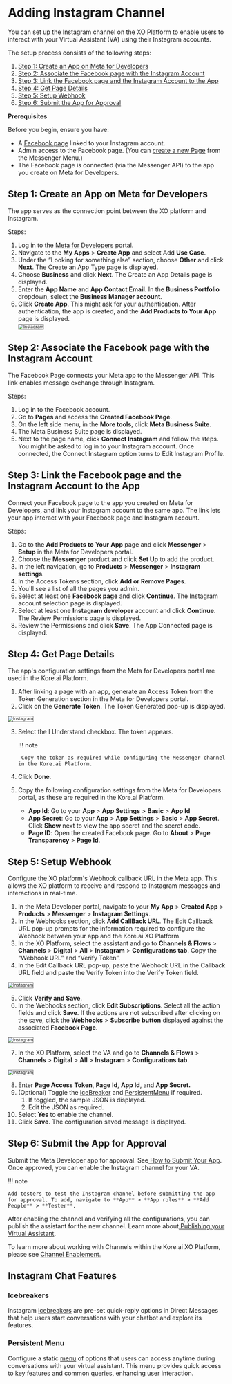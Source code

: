 


# Adding Instagram Channel

You can set up the Instagram channel on the XO Platform to enable users to interact with your Virtual Assistant (VA) using their Instagram accounts.

The setup process consists of the following steps:



1. [Step 1: Create an App on Meta for Developers](#step-1-create-an-app-on-meta-for-developers)
2. [Step 2: Associate the Facebook page with the Instagram Account](#step-2-associate-the-facebook-page-with-the-instagram-account)
3. [Step 3: Link the Facebook page and the Instagram Account to the App](#step-3-link-the-facebook-page-and-the-instagram-account-to-the-app)
4. [Step 4: Get Page Details](#step-4-get-page-details)
5. [Step 5: Setup Webhook](#step-5-setup-webhook)
6. [Step 6: Submit the App for Approval](#step-6-submit-the-app-for-approval)

**Prerequisites**

Before you begin, ensure you have:



* A [Facebook page](https://www.facebook.com/help/282489752085908/?helpref=popular_topics) linked to your Instagram account.
* Admin access to the Facebook page. (You can [create a new Page](https://en-gb.facebook.com/business/help/1199464373557428?id=418112142508425) from the Messenger Menu.)
* The Facebook page is connected (via the Messenger API) to the app you create on Meta for Developers.


## Step 1: Create an App on Meta for Developers

The app serves as the connection point between the XO platform and Instagram.

Steps:



1. Log in to the [Meta for Developers](https://developers.facebook.com/) portal.
2. Navigate to the **My Apps** > **Create App** and select Add **Use Case**.
3. Under the “Looking for something else” section, choose **Other** and click **Next**. The Create an App Type page is displayed.
4. Choose **Business** and click **Next**. The Create an App Details page is displayed.
5. Enter the **App Name** and **App Contact Email**. In the **Business Portfolio** dropdown, select the **Business Manager account**.
6. Click **Create App**. This might ask for your authentication. After authentication, the app is created, and the **Add Products to Your App** page is displayed.  
    <img src="../images/insta4.png" alt="Instagram" title="" style="border: 1px solid gray; zoom:70%;">




## Step 2: Associate the Facebook page with the Instagram Account

The Facebook Page connects your Meta app to the Messenger API. This link enables message exchange through Instagram.

Steps:



1. Log in to the Facebook account. 
2. Go to **Pages** and access the **Created Facebook Page**.
3. On the left side menu, in the **More tools**, click **Meta Business Suite**.
4. The Meta Business Suite page is displayed.
5. Next to the page name, click **Connect Instagram** and follow the steps. You might be asked to log in to your Instagram account. Once connected, the Connect Instagram option turns to Edit Instagram Profile.


## Step 3: Link the Facebook page and the Instagram Account to the App

Connect your Facebook page to the app you created on Meta for Developers, and link your Instagram account to the same app. The link lets your app interact with your Facebook page and Instagram account.

Steps:



1. Go to the **Add Products** **to** **Your** **App** page and click **Messenger** > **Setup** in the Meta for Developers portal. 
2. Choose the **Messenger** product and click **Set Up** to add the product.
3. In the left navigation, go to **Products** > **Messenger** > **Instagram settings**.
4. In the Access Tokens section, click **Add or Remove Pages**.
5. You'll see a list of all the pages you admin.
6. Select at least one **Facebook page** and click **Continue**. The Instagram account selection page is displayed.
7. Select at least one **Instagram developer** account and click **Continue**. The Review Permissions page is displayed.
8. Review the Permissions and click **Save**. The App Connected page is displayed.


## Step 4: Get Page Details

The app's configuration settings from the Meta for Developers portal are used in the Kore.ai Platform. 



1. After linking a page with an app, generate an Access Token from the Token Generation section in the Meta for Developers portal.
2. Click on the **Generate Token**. The Token Generated pop-up is displayed. 
<img src="../images/insta1.png" alt="Instagram" title="" style="border: 1px solid gray; zoom:70%;">

 
3. Select the I Understand checkbox. The token appears.

    !!! note

        Copy the token as required while configuring the Messenger channel in the Kore.ai Platform.

4. Click **Done**.
5. Copy the following configuration settings from the Meta for Developers portal, as these are required in the Kore.ai Platform. 
    * **App Id**: Go to your **App** > **App Settings** > **Basic** > **App Id** 
    * **App Secret**: Go to your **App** > **App Settings** > **Basic** > **App Secret**. Click **Show** next to view the app secret and the secret code.
    * **Page ID**: Open the created Facebook page. Go to **About** > **Page Transparency** > **Page Id**.


## Step 5: Setup Webhook

Configure the XO platform's Webhook callback URL in the Meta app. This allows the XO platform to receive and respond to Instagram messages and interactions in real-time.



1. In the Meta Developer portal, navigate to your **My App** > **Created App** > **Products** > **Messenger** > **Instagram Settings**. 
2. In the Webhooks section, click **Add CallBack URL**. The Edit Callback URL pop-up prompts for the information required to configure the Webhook between your app and the Kore.ai XO Platform.
3. In the XO Platform, select the assistant and go to **Channels & Flows** > **Channels** > **Digital** > **All** > **Instagram** > **Configurations tab**. Copy the “Webhook URL” and “Verify Token”.
4. In the Edit Callback URL pop-up, paste the Webhook URL in the Callback URL field and paste the Verify Token into the Verify Token field. 
<img src="../images/insta5.png" alt="Instagram" title="" style="border: 1px solid gray; zoom:70%;">


5. Click **Verify and Save**.
6. In the Webhooks section, click **Edit Subscriptions**. Select all the action fields and click **Save**. If the actions are not subscribed after clicking on the save, click the **Webhooks** > **Subscribe button** displayed against the associated **Facebook Page**. 
<img src="../images/insta2.png" alt="Instagram" title="" style="border: 1px solid gray; zoom:70%;">




7. In the XO Platform, select the VA and go to **Channels & Flows** > **Channels** > **Digital** > **All** > **Instagram** > **Configurations tab**.
<img src="../images/insta3.png" alt="Instagram" title="" style="border: 1px solid gray; zoom:70%;">




8. Enter **Page Access Token**, **Page Id**, **App Id**, and  **App Secret.**
9. (Optional) Toggle the [IceBreaker](#icebreakers) and [PersistentMenu](#persistent-menu) if required.
    1. If toggled, the sample JSON is displayed.
    2. Edit the JSON as required.
10. Select **Yes** to enable the channel.
11. Click **Save**. The configuration saved message is displayed.


## Step 6: Submit the App for Approval

Submit the Meta Developer app for approval. See[ How to Submit Your App](https://developers.facebook.com/docs/messenger-platform/app-review#submission). Once approved, you can enable the Instagram channel for your VA. 

!!! note

    Add testers to test the Instagram channel before submitting the app for approval. To add, navigate to **App** > **App roles** > **Add People** > **Tester**.

After enabling the channel and verifying all the configurations, you can publish the assistant for the new channel. Learn more about[ Publishing your Virtual Assistant](../deploy/publishing-bot.md).

To learn more about working with Channels within the Kore.ai XO Platform, please see [Channel Enablement.](../channels/adding-channels-to-your-bot.md)


## Instagram Chat Features


### Icebreakers

Instagram [Icebreakers](https://developers.facebook.com/docs/messenger-platform/instagram/features/ice-breakers) are pre-set quick-reply options in Direct Messages that help users start conversations with your chatbot and explore its features.


### Persistent Menu

Configure a static [menu](https://developers.facebook.com/docs/messenger-platform/instagram/features/persistent-menu) of options that users can access anytime during conversations with your virtual assistant. This menu provides quick access to key features and common queries, enhancing user interaction.



